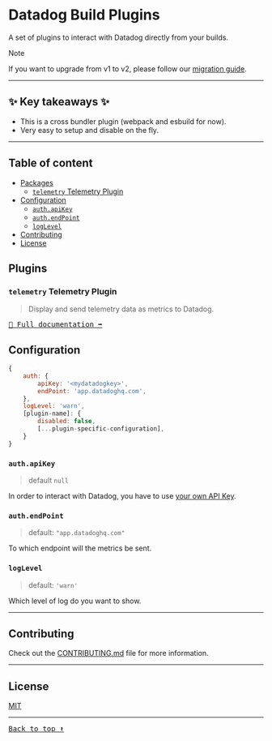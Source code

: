 # Datadog Build Plugins <!-- #omit in toc -->

A set of plugins to interact with Datadog directly from your builds.

> [!NOTE]
> If you want to upgrade from v1 to v2, please follow our [migration guide](./MIGRATIONS.md#v1-to-v2).

---

## ✨ Key takeaways ✨ <!-- #omit in toc -->

-   This is a cross bundler plugin (webpack and esbuild for now).
-   Very easy to setup and disable on the fly.

---

## Table of content <!-- #omit in toc -->

<!-- This is auto generated with yarn cli integrity -->

<!-- #toc -->
-   [Packages](#packages)
    -   [`telemetry` Telemetry Plugin](#telemetry-telemetry-plugin)
-   [Configuration](#configuration)
    -   [`auth.apiKey`](#authapikey)
    -   [`auth.endPoint`](#authendpoint)
    -   [`logLevel`](#loglevel)
-   [Contributing](#contributing)
-   [License](#license)
<!-- #toc -->

## Plugins

<!-- #list-of-packages -->
### `telemetry` Telemetry Plugin

> Display and send telemetry data as metrics to Datadog.

<kbd>[📝 Full documentation ➡️](./packages/plugins/telemetry#readme)</kbd>
<!-- #list-of-packages -->

## Configuration

```javascript
{
    auth: {
        apiKey: '<mydatadogkey>',
        endPoint: 'app.datadoghq.com',
    },
    logLevel: 'warn',
    [plugin-name]: {
        disabled: false,
        [...plugin-specific-configuration],
    }
}
```

### `auth.apiKey`

> default `null`

In order to interact with Datadog, you have to use [your own API Key](https://app.datadoghq.com/account/settings#api).

### `auth.endPoint`

> default: `"app.datadoghq.com"`

To which endpoint will the metrics be sent.

### `logLevel`

> default: `'warn'`

Which level of log do you want to show.

---

## Contributing

Check out the [CONTRIBUTING.md](CONTRIBUTING.md) file for more information.

---

## License

[MIT](LICENSE)

---

<kbd>[Back to top :arrow_up:](#top)</kbd>
